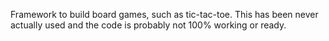 Framework to build board games, such as tic-tac-toe. This has been never actually used and the code is probably not 100% working or ready.
